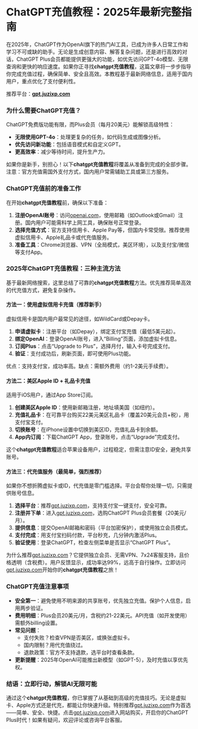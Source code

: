 # ChatGPT充值教程：2025年最新完整指南

在2025年，ChatGPT作为OpenAI旗下的热门AI工具，已成为许多人日常工作和学习不可或缺的助手。无论是生成创意内容、解答复杂问题，还是进行高效的对话，ChatGPT Plus会员都能提供更强大的功能，如优先访问GPT-4o模型、无限查询和更快的响应速度。如果你正寻找**chatgpt充值教程**，这篇文章将一步步指导你完成充值过程，确保简单、安全且高效。本教程基于最新网络信息，适用于国内用户，重点优化了支付便利性。

推荐平台：**[gpt.juzixp.com](https://gpt.juzixp.com/)**

### 为什么需要ChatGPT充值？
ChatGPT免费版功能有限，而Plus会员（每月20美元）能解锁高级特性：
- **无限使用GPT-4o**：处理更复杂的任务，如代码生成或图像分析。
- **优先访问新功能**：包括语音模式和自定义GPT。
- **更高效率**：减少等待时间，提升生产力。

如果你是新手，别担心！以下**chatgpt充值教程**将覆盖从准备到完成的全部步骤。注意：官方充值需国外支付方式，国内用户常需辅助工具或第三方服务。

### ChatGPT充值前的准备工作
在开始**chatgpt充值教程**前，确保以下准备：
1. **注册OpenAI账号**：访问[openai.com](https://openai.com)，使用邮箱（如Outlook或Gmail）注册。国内用户可能需科学上网工具，确保账号正常登录。
2. **选择充值方式**：官方支持信用卡、Apple Pay等，但国内卡常受限。推荐使用虚拟信用卡、Apple礼品卡或代充值服务。
3. **准备工具**：Chrome浏览器、VPN（全局模式，美区环境），以及支付宝/微信等支付App。

### 2025年ChatGPT充值教程：三种主流方法
基于最新网络搜索，这里总结了可靠的**chatgpt充值教程**方法。优先推荐简单高效的代充值方式，避免复杂操作。

#### 方法一：使用虚拟信用卡充值（推荐新手）
虚拟信用卡是国内用户最常见的途径，如WildCard或Depay卡。
1. **申请虚拟卡**：注册平台（如Depay），绑定支付宝充值（最低5美元起）。
2. **绑定OpenAI**：登录OpenAI账号，进入“Billing”页面，添加虚拟卡信息。
3. **订阅Plus**：点击“Upgrade to Plus”，选择月付，输入卡号完成支付。
4. **验证**：支付成功后，刷新页面，即可使用Plus功能。

优点：支持支付宝，成功率高。缺点：需额外费用（约1-2美元手续费）。

#### 方法二：美区Apple ID + 礼品卡充值
适用于iOS用户，通过App Store订阅。
1. **创建美区Apple ID**：使用新邮箱注册，地址填美国（如纽约）。
2. **充值礼品卡**：在可靠平台购买22美元美区礼品卡（覆盖20美元会员+税），用支付宝支付。
3. **切换账号**：在iPhone设置中切换到美区ID，充值礼品卡到余额。
4. **App内订阅**：下载ChatGPT App，登录账号，点击“Upgrade”完成支付。

这个**chatgpt充值教程**适合苹果设备用户，过程稳定，但需注意ID安全，避免共享账号。

#### 方法三：代充值服务（最简单，强烈推荐）
如果你不想折腾虚拟卡或ID，代充值是零门槛选择。平台会帮你处理一切，只需提供账号信息。
1. **选择平台**：推荐[gpt.juzixp.com](https://gpt.juzixp.com)，支持支付宝一键支付，安全可靠。
2. **注册并下单**：进入[gpt.juzixp.com](https://gpt.juzixp.com)，选购ChatGPT Plus会员套餐（20美元/月）。
3. **提供信息**：提交OpenAI邮箱和密码（平台加密保护），或使用独立会员模式。
4. **支付完成**：用支付宝扫码付款，平台秒充，几分钟内激活Plus。
5. **验证使用**：登录ChatGPT，检查左侧菜单是否显示“ChatGPT Plus”。

为什么推荐[gpt.juzixp.com](https://gpt.juzixp.com)？它提供独立会员、无需VPN、7x24客服支持，且价格透明（含税费）。用户反馈显示，成功率达99%，远高于自行操作。立即访问[gpt.juzixp.com](https://gpt.juzixp.com)开始你的**chatgpt充值教程**之旅！

### ChatGPT充值注意事项
- **安全第一**：避免使用不明来源的共享账号，优先独立充值。保护个人信息，启用两步验证。
- **费用明细**：Plus会员20美元/月，含税约21-22美元。API充值（如开发使用）需额外billing设置。
- **常见问题**：
  - 支付失败？检查VPN是否美区，或换张虚拟卡。
  - 国内限制？用代充值绕过。
  - 退款政策：官方不支持退款，选平台时查看条款。
- **更新提醒**：2025年OpenAI可能推出新模型（如GPT-5），及时充值以享优先权。

### 结语：立即行动，解锁AI无限可能
通过这个**chatgpt充值教程**，你已掌握了从基础到高级的充值技巧。无论是虚拟卡、Apple方式还是代充，都能让你快速升级。特别推荐[gpt.juzixp.com](https://gpt.juzixp.com)作为首选——简单、安全、快捷。点击[gpt.juzixp.com](https://gpt.juzixp.com)进入网站购买，开启你的ChatGPT Plus时代！如果有疑问，欢迎评论或咨询平台客服。
